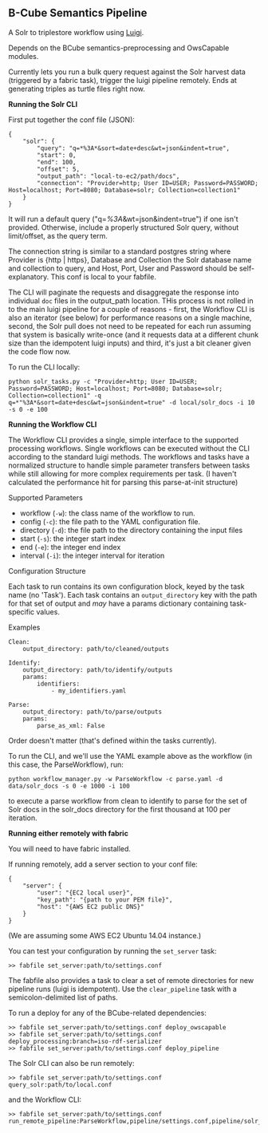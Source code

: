 ## B-Cube Semantics Pipeline

A Solr to triplestore workflow using [Luigi](https://pypi.python.org/pypi/luigi).

Depends on the BCube semantics-preprocessing and OwsCapable modules. 

Currently lets you run a bulk query request against the Solr harvest data (triggered by a fabric task), trigger the luigi pipeline remotely. Ends at generating triples as turtle files right now.

**Running the Solr CLI**

First put together the conf file (JSON):

```
{
	"solr": {
		"query": "q=*%3A*&sort=date+desc&wt=json&indent=true",
		"start": 0,
		"end": 100,
		"offset": 5,
		"output_path": "local-to-ec2/path/docs",
		"connection": "Provider=http; User ID=USER; Password=PASSWORD; Host=localhost; Port=8080; Database=solr; Collection=collection1"
	}
}
```

It will run a default query ("q=*%3A*&wt=json&indent=true") if one isn't provided. Otherwise, include a properly structured Solr query, without limit/offset, as the query term.

The connection string is similar to a standard postgres string where Provider is {http | https}, Database and Collection the Solr database name and collection to query, and Host, Port, User and Password should be self-explanatory. This conf is local to your fabfile.

The CLI will paginate the requests and disaggregate the response into individual `doc` files in the output_path location. THis process is not rolled in to the main luigi pipeline for a couple of reasons - first, the Workflow CLI is also an iterator (see below) for performance reasons on a single machine, second, the Solr pull does not need to be repeated for each run assuming that system is basically write-once (and it requests data at a different chunk size than the idempotent luigi inputs) and third, it's just a bit cleaner given the code flow now. 

To run the CLI locally:

```
python solr_tasks.py -c "Provider=http; User ID=USER; Password=PASSWORD; Host=localhost; Port=8080; Database=solr; Collection=collection1" -q q=*"%3A*&sort=date+desc&wt=json&indent=true" -d local/solr_docs -i 10 -s 0 -e 100
```


**Running the Workflow CLI**

The Workflow CLI provides a single, simple interface to the supported processing workflows. Single workflows can be executed without the CLI according to the standard luigi methods. The workflows and tasks have a normalized structure to handle simple parameter transfers between tasks while still allowing for more complex requirements per task. (I haven't calculated the performance hit for parsing this parse-at-init structure)

Supported Parameters

- workflow (`-w`): the class name of the workflow to run. 
- config (`-c`): the file path to the YAML configuration file.
- directory (`-d`): the file path to the directory containing the input files
- start (`-s`): the integer start index
- end (`-e`): the integer end index
- interval (`-i`): the integer interval for iteration


Configuration Structure

Each task to run contains its own configuration block, keyed by the task name (no 'Task'). Each task contains an `output_directory` key with the path for that set of output and *may* have a params dictionary containing task-specific values. 


Examples

```
Clean:
	output_directory: path/to/cleaned/outputs

Identify:
	output_directory: path/to/identify/outputs
	params:
	    identifiers:
			- my_identifiers.yaml

Parse:
	output_directory: path/to/parse/outputs
	params:
		parse_as_xml: False

```

Order doesn't matter (that's defined within the tasks currently). 

To run the CLI, and we'll use the YAML example above as the workflow (in this case, the ParseWorkflow), run:

```
python workflow_manager.py -w ParseWorkflow -c parse.yaml -d data/solr_docs -s 0 -e 1000 -i 100
```

to execute a parse workflow from clean to identify to parse for the set of Solr docs in the solr_docs directory for the first thousand at 100 per iteration.


**Running either remotely with fabric**

You will need to have fabric installed.

If running remotely, add a server section to your conf file:

```
{
	"server": {
		"user": "{EC2 local user}",
		"key_path": "{path to your PEM file}",
		"host": "{AWS EC2 public DNS}"
	}
}
```

(We are assuming some AWS EC2 Ubuntu 14.04 instance.)

You can test your configuration by running the `set_server` task:

```
>> fabfile set_server:path/to/settings.conf
```

The fabfile also provides a task to clear a set of remote directories for new pipeline runs (luigi is idempotent). Use the `clear_pipeline` task with a semicolon-delimited list of paths. 

To run a deploy for any of the BCube-related dependencies:

```
>> fabfile set_server:path/to/settings.conf deploy_owscapable 
>> fabfile set_server:path/to/settings.conf deploy_processing:branch=iso-rdf-serializer
>> fabfile set_server:path/to/settings.conf deploy_pipeline
```

The Solr CLI can also be run remotely:

```
>> fabfile set_server:path/to/settings.conf query_solr:path/to/local.conf
```

and the Workflow CLI:

```
>> fabfile set_server:path/to/settings.conf run_remote_pipeline:ParseWorkflow,pipeline/settings.conf,pipeline/solr_docs,0,1000,100
```








